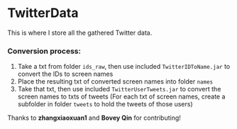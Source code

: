# TwitterData
This is where I store all the gathered Twitter data.

### Conversion process:
1. Take a txt from folder `ids_raw`, then use included `TwitterIDToName.jar` to convert the IDs to screen names
2. Place the resulting txt of converted screen names into folder `names`
3. Take that txt, then use included `TwitterUserTweets.jar` to convert the screen names to txts of tweets
(For each txt of screen names, create a subfolder in folder `tweets` to hold the tweets of those users)

Thanks to **zhangxiaoxuan1** and **Bovey Qin** for contributing!
